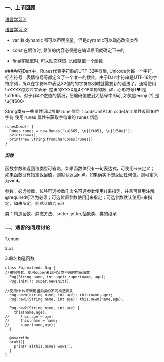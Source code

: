 ### 一、上节回顾

[语言学习01](https://github.com/FCF5646448/FlutterLearning/wiki/01-:-Dart语言学习02)

[语言学习02](https://github.com/FCF5646448/FlutterLearning/wiki/02-:-Dart语言学习02)

- var 和 dynamic  都可以声明变量，但是dynamic可以动态改变类型

- const在赋值时, 赋值的内容必须是在编译期间就确定下来的
- final在赋值时, 可以动态获取, 比如赋值一个函数

#####在Dart中，Runes代表字符串的UTF-32字符集, Unicode为每一个字符、标点符号、表情符号等都定义了一个唯一的数值，由于Dart字符串是UTF-16的字符序列，所以在字符串中表达32位的的字符序列时就需要新的语法了。通常使用\uXXXX的方式来表示, 这里的XXXX是4个16进制的数, 如，心形符号(♥)是\u2665，对于非4个数值的情况，把编码值放到大括号中即可, 如笑脸emoji (?) 是\u{1f600}

String类有一些属性可以提取 rune 信息：codeUnitAt 和 codeUnit 属性返回16位字符
使用 runes 属性来获取字符串的 runes 信息

```
runesDemo() {
  Runes runes = new Runes('\u2665, \u{1f605}, \u{1f60e}');
  print(runes);
  print(new String.fromCharCodes(runes));
}
```

##### 函数

函数参数和返回值类型可省略，如果函数体只有一句表达式，可使用=>来定义； 如果函数没有指定返回值，则默认返回null，如果确实不想返回任何值，则可定义为void。 

参数：必选参数、位移可选参数[],命名可选参数使用{}来指定，并且可使用注解@required标注为必须；可选位置参数使用[]来指定；可选参数默认使用=来指定，如未指定，则默认值为null

类：构造函数、静态方法、setter getter,抽象类、类的继承

### 二、遗留的问题讨论

1.enum

2.as 

3.命名构造函数

```
class Pug extends Dog {
//根据参数，使用super来调用父类不用的构造函数
  Pug(String name, int age): super(name, age);
  Pug.init(): super.newInit();
   
//使用this来调用当前类的不同构造函数
  Pug.new0(String name, int age): this(name,age);
  Pug.new1(String name, int age): this.new0(name,age);
     
  Pug.new2(String name, int age) {
    this(name,age);
//     this.age = age;
//     this.name = name;
//     super(name,age);
  }

  @override
  brak(){
    print('${this.name} wow1');
  }
}
```

















